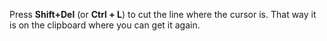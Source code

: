 ﻿Press **Shift+Del** (or **Ctrl + L**) to cut the line where the cursor is. That way it is on the clipboard where you can get it again.